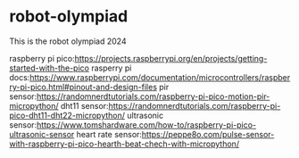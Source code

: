# robot-olympiad
This is the robot olympiad 2024

raspberry pi pico:https://projects.raspberrypi.org/en/projects/getting-started-with-the-pico
rasperry pi docs:https://www.raspberrypi.com/documentation/microcontrollers/raspberry-pi-pico.html#pinout-and-design-files
pir sensor:https://randomnerdtutorials.com/raspberry-pi-pico-motion-pir-micropython/
dht11 sensor:https://randomnerdtutorials.com/raspberry-pi-pico-dht11-dht22-micropython/
ultrasonic sensor:https://www.tomshardware.com/how-to/raspberry-pi-pico-ultrasonic-sensor
heart rate sensor:https://peppe8o.com/pulse-sensor-with-raspberry-pi-pico-hearth-beat-chech-with-micropython/
